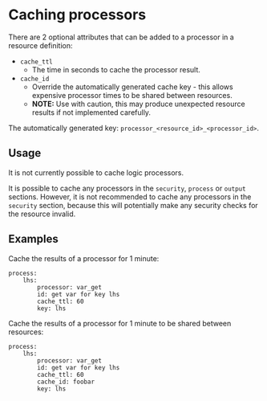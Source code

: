 Caching processors
==================

There are 2 optional attributes that can be added to a processor in a resource
definition:

* `cache_ttl`
  * The time in seconds to cache the processor result.
* `cache_id`
  * Override the automatically generated cache key - this allows expensive
  processor times to be shared between resources.
  * **NOTE:** Use with caution, this may produce unexpected resource results
  if not implemented carefully.

The automatically generated key: `processor_<resource_id>_<processor_id>`.

Usage
-----

It is not currently possible to cache logic processors.

It is possible to cache any processors in the `security`, `process` or `output`
sections. However, it is not recommended to cache any processors in the
`security` section, because this will potentially make any security checks for
the resource invalid.

Examples
--------

Cache the results of a processor for 1 minute:

    process:
        lhs:
            processor: var_get
            id: get var for key lhs 
            cache_ttl: 60
            key: lhs

Cache the results of a processor for 1 minute to be shared between resources:

    process:
        lhs:
            processor: var_get
            id: get var for key lhs 
            cache_ttl: 60
            cache_id: foobar
            key: lhs
